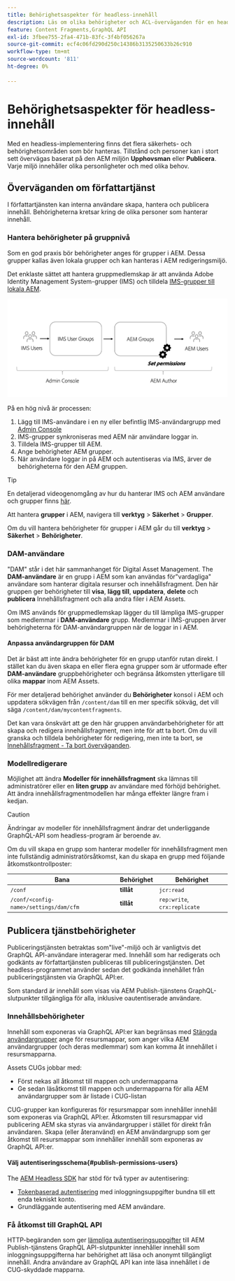```yaml
---
title: Behörighetsaspekter för headless-innehåll
description: Läs om olika behörigheter och ACL-överväganden för en headless-implementering med Adobe Experience Manager. Förstå de olika personifieringsnivåer och behörighetsnivåer som krävs för både författarmiljön och publiceringsmiljön.
feature: Content Fragments,GraphQL API
exl-id: 3fbee755-2fa4-471b-83fc-3f4bf056267a
source-git-commit: ecf4c06fd290d250c14386b3135250633b26c910
workflow-type: tm+mt
source-wordcount: '811'
ht-degree: 0%

---
```


# Behörighetsaspekter för headless-innehåll

Med en headless-implementering finns det flera säkerhets- och behörighetsområden som bör hanteras. Tillstånd och personer kan i stort sett övervägas baserat på den AEM miljön **Upphovsman** eller **Publicera**. Varje miljö innehåller olika personligheter och med olika behov.

## Överväganden om författartjänst

I författartjänsten kan interna användare skapa, hantera och publicera innehåll. Behörigheterna kretsar kring de olika personer som hanterar innehåll.

### Hantera behörigheter på gruppnivå

Som en god praxis bör behörigheter anges för grupper i AEM. Dessa grupper kallas även lokala grupper och kan hanteras i AEM redigeringsmiljö.

Det enklaste sättet att hantera gruppmedlemskap är att använda Adobe Identity Management System-grupper (IMS) och tilldela [IMS-grupper till lokala AEM](https://experienceleague.adobe.com/docs/experience-manager-cloud-service/content/security/ims-support.html#managing-permissions-in-aem).

![Administratörskonsolens behörighetsflöde](assets/admin-console-aem-group-permissions.png)

På en hög nivå är processen:

1. Lägg till IMS-användare i en ny eller befintlig IMS-användargrupp med [Admin Console](https://adminconsole.adobe.com/)
1. IMS-grupper synkroniseras med AEM när användare loggar in.
1. Tilldela IMS-grupper till AEM.
1. Ange behörigheter AEM grupper.
1. När användare loggar in på AEM och autentiseras via IMS, ärver de behörigheterna för den AEM gruppen.

>[!TIP]
>
> En detaljerad videogenomgång av hur du hanterar IMS och AEM användare och grupper finns [här](https://experienceleague.adobe.com/docs/experience-manager-learn/cloud-service/accessing/overview.html).

Att hantera **grupper** i AEM, navigera till **verktyg** > **Säkerhet** > **Grupper**.

Om du vill hantera behörigheter för grupper i AEM går du till **verktyg** > **Säkerhet** > **Behörigheter**.

### DAM-användare

&quot;DAM&quot; står i det här sammanhanget för Digital Asset Management. The **DAM-användare** är en grupp i AEM som kan användas för&quot;vardagliga&quot; användare som hanterar digitala resurser och innehållsfragment. Den här gruppen ger behörigheter till **visa**, **lägg till**, **uppdatera**, **delete** och **publicera** Innehållsfragment och alla andra filer i AEM Assets.

Om IMS används för gruppmedlemskap lägger du till lämpliga IMS-grupper som medlemmar i **DAM-användare** grupp. Medlemmar i IMS-gruppen ärver behörigheterna för DAM-användargruppen när de loggar in i AEM.

#### Anpassa användargruppen för DAM

Det är bäst att inte ändra behörigheter för en grupp utanför rutan direkt. I stället kan du även skapa en eller flera egna grupper som är utformade efter **DAM-användare** gruppbehörigheter och begränsa åtkomsten ytterligare till olika **mappar** inom AEM Assets.

För mer detaljerad behörighet använder du **Behörigheter** konsol i AEM och uppdatera sökvägen från `/content/dam` till en mer specifik sökväg, det vill säga `/content/dam/mycontentfragments`.

Det kan vara önskvärt att ge den här gruppen användarbehörigheter för att skapa och redigera innehållsfragment, men inte för att ta bort. Om du vill granska och tilldela behörigheter för redigering, men inte ta bort, se [Innehållsfragment - Ta bort överväganden](/help/sites-cloud/administering/content-fragments/delete-considerations.md).

### Modellredigerare

Möjlighet att ändra **Modeller för innehållsfragment** ska lämnas till administratörer eller en **liten grupp** av användare med förhöjd behörighet. Att ändra innehållsfragmentmodellen har många effekter längre fram i kedjan.

>[!CAUTION]
>
>Ändringar av modeller för innehållsfragment ändrar det underliggande GraphQL-API som headless-program är beroende av.

Om du vill skapa en grupp som hanterar modeller för innehållsfragment men inte fullständig administratörsåtkomst, kan du skapa en grupp med följande åtkomstkontrollposter:

| Bana | Behörighet | Behörighet |
|-----| -------------| ---------|
| `/conf` | **tillåt** | `jcr:read` |
| `/conf/<config-name>/settings/dam/cfm` | **tillåt** | `rep:write`, `crx:replicate` |

## Publicera tjänstbehörigheter

Publiceringstjänsten betraktas som&quot;live&quot;-miljö och är vanligtvis det GraphQL API-användare interagerar med. Innehåll som har redigerats och godkänts av författartjänsten publiceras till publiceringstjänsten. Det headless-programmet använder sedan det godkända innehållet från publiceringstjänsten via GraphQL API:er.

Som standard är innehåll som visas via AEM Publish-tjänstens GraphQL-slutpunkter tillgängliga för alla, inklusive oautentiserade användare.

### Innehållsbehörigheter

Innehåll som exponeras via GraphQL API:er kan begränsas med [Stängda användargrupper](https://experienceleague.adobe.com/docs/experience-manager-learn/assets/advanced/closed-user-groups.html) ange för resursmappar, som anger vilka AEM användargrupper (och deras medlemmar) som kan komma åt innehållet i resursmapparna.

Assets CUGs jobbar med:

* Först nekas all åtkomst till mappen och undermapparna
* Ge sedan läsåtkomst till mappen och undermapparna för alla AEM användargrupper som är listade i CUG-listan

CUG-grupper kan konfigureras för resursmappar som innehåller innehåll som exponeras via GraphQL API:er. Åtkomsten till resursmappar vid publicering AEM ska styras via användargrupper i stället för direkt från användaren. Skapa (eller återanvänd) en AEM användargrupp som ger åtkomst till resursmappar som innehåller innehåll som exponeras av GraphQL API:er.

#### Välj autentiseringsschema{#publish-permissions-users}

The [AEM Headless SDK](https://github.com/adobe/aem-headless-client-js#create-aemheadless-client) har stöd för två typer av autentisering:

* [Tokenbaserad autentisering](/help/implementing/developing/introduction/generating-access-tokens-for-server-side-apis.md) med inloggningsuppgifter bundna till ett enda tekniskt konto.
* Grundläggande autentisering med AEM användare.

### Få åtkomst till GraphQL API

HTTP-begäranden som ger [lämpliga autentiseringsuppgifter](https://github.com/adobe/aem-headless-client-js#create-aemheadless-client) till AEM Publish-tjänstens GraphQL API-slutpunkter innehåller innehåll som inloggningsuppgifterna har behörighet att läsa och anonymt tillgängligt innehåll. Andra användare av GraphQL API kan inte läsa innehållet i de CUG-skyddade mapparna.
